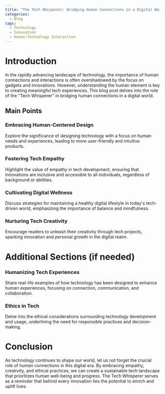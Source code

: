 ```yaml
---
title: "The Tech Whisperer: Bridging Human Connections in a Digital World"
categories:
  - Blog
tags:
  - Technology
  - Innovation
  - Human-Technology Interaction
---
```


# Introduction
In the rapidly advancing landscape of technology, the importance of human connections and interactions is often overshadowed by the focus on gadgets and innovations. However, understanding the human element is key to creating meaningful tech experiences. This blog post delves into the role of the "Tech Whisperer" in bridging human connections in a digital world.

## Main Points
### Embracing Human-Centered Design
Explore the significance of designing technology with a focus on human needs and experiences, leading to more user-friendly and intuitive products.

### Fostering Tech Empathy
Highlight the value of empathy in tech development, ensuring that innovations are inclusive and accessible to all individuals, regardless of background or abilities.

### Cultivating Digital Wellness
Discuss strategies for maintaining a healthy digital lifestyle in today's tech-driven world, emphasizing the importance of balance and mindfulness.

### Nurturing Tech Creativity
Encourage readers to unleash their creativity through tech projects, sparking innovation and personal growth in the digital realm.

# Additional Sections (if needed)
### Humanizing Tech Experiences
Share real-life examples of how technology has been designed to enhance human experiences, focusing on connection, communication, and collaboration.

### Ethics in Tech
Delve into the ethical considerations surrounding technology development and usage, underlining the need for responsible practices and decision-making.

# Conclusion
As technology continues to shape our world, let us not forget the crucial role of human connections in this digital era. By embracing empathy, creativity, and ethical practices, we can create a sustainable tech landscape that prioritizes human well-being and progress. The Tech Whisperer serves as a reminder that behind every innovation lies the potential to enrich and uplift lives.